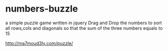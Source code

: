 # numbers-buzzle
a simple puzzle game  written in jquery
Drag and Drop the numbers to sort all rows,cols and diagonals so that the sum of the three numbers equals to 15

http://ma7moud3ly.com/puzzle/
